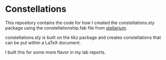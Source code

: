 # Constellations

This repository contains the code for how I created the constellations.sty package using the constellationship.fab file from [stellarium]([url](https://github.com/Stellarium/stellarium/blob/master/skycultures/modern/constellationship.fab)).

constellations.sty is built on the tikz package and creates constellations that can be put within a LaTeX document.

I built this for some more flavor in my lab reports.
